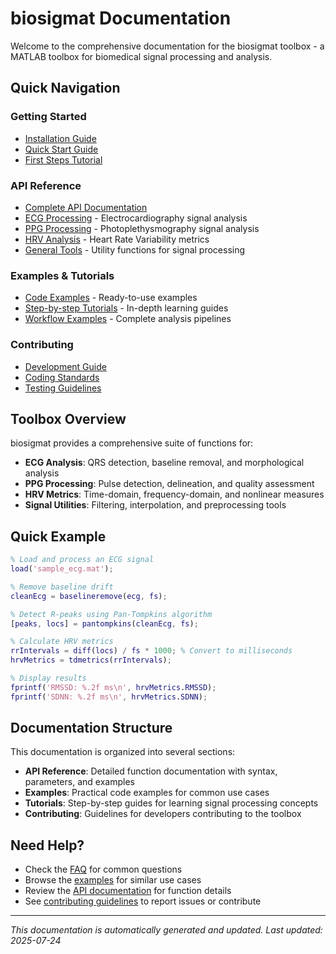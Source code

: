 # biosigmat Documentation

Welcome to the comprehensive documentation for the biosigmat toolbox - a MATLAB toolbox for biomedical signal processing and analysis.

## Quick Navigation

### Getting Started
- [Installation Guide](installation.md)
- [Quick Start Guide](getting-started.md)
- [First Steps Tutorial](tutorials/first-steps.md)

### API Reference
- [Complete API Documentation](api/README.md)
- [ECG Processing](api/ecg/README.md) - Electrocardiography signal analysis
- [PPG Processing](api/ppg/README.md) - Photoplethysmography signal analysis
- [HRV Analysis](api/hrv/README.md) - Heart Rate Variability metrics
- [General Tools](api/tools/README.md) - Utility functions for signal processing

### Examples & Tutorials
- [Code Examples](examples/README.md) - Ready-to-use examples
- [Step-by-step Tutorials](tutorials/README.md) - In-depth learning guides
- [Workflow Examples](examples/workflows.md) - Complete analysis pipelines

### Contributing
- [Development Guide](contributing/development-guide.md)
- [Coding Standards](contributing/coding-standards.md)
- [Testing Guidelines](contributing/testing-guide.md)

## Toolbox Overview

biosigmat provides a comprehensive suite of functions for:

- **ECG Analysis**: QRS detection, baseline removal, and morphological analysis
- **PPG Processing**: Pulse detection, delineation, and quality assessment
- **HRV Metrics**: Time-domain, frequency-domain, and nonlinear measures
- **Signal Utilities**: Filtering, interpolation, and preprocessing tools

## Quick Example

```matlab
% Load and process an ECG signal
load('sample_ecg.mat');

% Remove baseline drift
cleanEcg = baselineremove(ecg, fs);

% Detect R-peaks using Pan-Tompkins algorithm
[peaks, locs] = pantompkins(cleanEcg, fs);

% Calculate HRV metrics
rrIntervals = diff(locs) / fs * 1000; % Convert to milliseconds
hrvMetrics = tdmetrics(rrIntervals);

% Display results
fprintf('RMSSD: %.2f ms\n', hrvMetrics.RMSSD);
fprintf('SDNN: %.2f ms\n', hrvMetrics.SDNN);
```

## Documentation Structure

This documentation is organized into several sections:

- **API Reference**: Detailed function documentation with syntax, parameters, and examples
- **Examples**: Practical code examples for common use cases
- **Tutorials**: Step-by-step guides for learning signal processing concepts
- **Contributing**: Guidelines for developers contributing to the toolbox

## Need Help?

- Check the [FAQ](faq.md) for common questions
- Browse the [examples](examples/README.md) for similar use cases
- Review the [API documentation](api/README.md) for function details
- See [contributing guidelines](contributing/README.md) to report issues or contribute

---

*This documentation is automatically generated and updated. Last updated: 2025-07-24*
